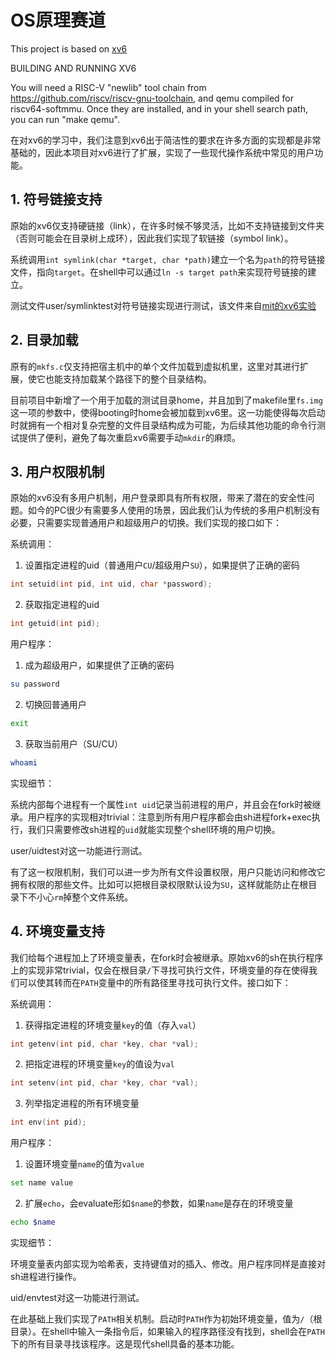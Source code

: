 # OS原理赛道

This project is based on [xv6](https://github.com/mit-pdos/xv6-riscv)

BUILDING AND RUNNING XV6

You will need a RISC-V "newlib" tool chain from
https://github.com/riscv/riscv-gnu-toolchain, and qemu compiled for
riscv64-softmmu.  Once they are installed, and in your shell
search path, you can run "make qemu".

在对xv6的学习中，我们注意到xv6出于简洁性的要求在许多方面的实现都是非常基础的，因此本项目对xv6进行了扩展，实现了一些现代操作系统中常见的用户功能。

## 1. 符号链接支持

原始的xv6仅支持硬链接（link），在许多时候不够灵活，比如不支持链接到文件夹（否则可能会在目录树上成环），因此我们实现了软链接（symbol link）。

系统调用`int symlink(char *target, char *path)`建立一个名为`path`的符号链接文件，指向`target`。在shell中可以通过`ln -s target path`来实现符号链接的建立。

测试文件user/symlinktest对符号链接实现进行测试，该文件来自[mit的xv6实验](https://pdos.csail.mit.edu/6.S081/2021/)

## 2. 目录加载

原有的`mkfs.c`仅支持把宿主机中的单个文件加载到虚拟机里，这里对其进行扩展，使它也能支持加载某个路径下的整个目录结构。

目前项目中新增了一个用于加载的测试目录home，并且加到了makefile里`fs.img`这一项的参数中，使得booting时home会被加载到xv6里。这一功能使得每次启动时就拥有一个相对复杂完整的文件目录结构成为可能，为后续其他功能的命令行测试提供了便利，避免了每次重启xv6需要手动`mkdir`的麻烦。

## 3. 用户权限机制

原始的xv6没有多用户机制，用户登录即具有所有权限，带来了潜在的安全性问题。如今的PC很少有需要多人使用的场景，因此我们认为传统的多用户机制没有必要，只需要实现普通用户和超级用户的切换。我们实现的接口如下：

系统调用：

1. 设置指定进程的uid（普通用户`CU`/超级用户`SU`），如果提供了正确的密码
```c
int setuid(int pid, int uid, char *password);
```

2. 获取指定进程的uid
```c
int getuid(int pid);
```

用户程序：

1. 成为超级用户，如果提供了正确的密码
```sh
su password
```

2. 切换回普通用户
```sh
exit
```

3. 获取当前用户（SU/CU）
```sh
whoami
```

实现细节：

系统内部每个进程有一个属性`int uid`记录当前进程的用户，并且会在fork时被继承。用户程序的实现相对trivial：注意到所有用户程序都会由sh进程fork+exec执行，我们只需要修改sh进程的`uid`就能实现整个shell环境的用户切换。

user/uidtest对这一功能进行测试。

有了这一权限机制，我们可以进一步为所有文件设置权限，用户只能访问和修改它拥有权限的那些文件。比如可以把根目录权限默认设为`SU`，这样就能防止在根目录下不小心`rm`掉整个文件系统。

## 4. 环境变量支持

我们给每个进程加上了环境变量表，在fork时会被继承。原始xv6的sh在执行程序上的实现非常trivial，仅会在根目录`/`下寻找可执行文件，环境变量的存在使得我们可以使其转而在`PATH`变量中的所有路径里寻找可执行文件。接口如下：

系统调用：

1. 获得指定进程的环境变量`key`的值（存入`val`）
```c
int getenv(int pid, char *key, char *val);
```

2. 把指定进程的环境变量`key`的值设为`val`
```c
int setenv(int pid, char *key, char *val);
```

3. 列举指定进程的所有环境变量
```c
int env(int pid);
```

用户程序：

1. 设置环境变量`name`的值为`value`
```sh
set name value
```

2. 扩展`echo`，会evaluate形如`$name`的参数，如果`name`是存在的环境变量
```sh
echo $name
```

实现细节：

环境变量表内部实现为哈希表，支持键值对的插入、修改。用户程序同样是直接对sh进程进行操作。

uid/envtest对这一功能进行测试。

在此基础上我们实现了`PATH`相关机制。启动时`PATH`作为初始环境变量，值为`/`（根目录）。在shell中输入一条指令后，如果输入的程序路径没有找到，shell会在`PATH`下的所有目录寻找该程序。这是现代shell具备的基本功能。
